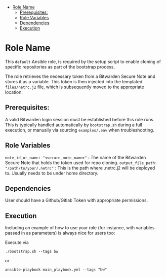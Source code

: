 - [Role Name](#role-name)
  - [Prerequisites:](#prerequisites)
  - [Role Variables](#role-variables)
  - [Dependencies](#dependencies)
  - [Execution](#execution)


Role Name
=========

This `default` Ansible role, is required by the setup script to enable cloning of specific repositories as part of the bootstrap process.

The role retrieves the necessary token from a Bitwarden Secure Note and stores it as a variable. This token is then injected into the templated `files/netrc.j2` file, which is subsequently moved to the appropriate location.

Prerequisites:
------------

A valid Bitwarden login session must be established before this role runs. This is typically handled automatically by `bootstrap.sh` during a full execution, or manually via sourcing `examples/.env` when troubleshooting.

Role Variables
--------------

`note_id_or_name: "<secure_note_name>"` : The name of the Bitwarden Secure Note that holds the token used for repo cloning.
`output_file_path: "/path/to/your/.netrc"` : This is the path where .netrc.j2 will be deployed to. Usually needs to be under home directory.

Dependencies
------------

User should have a Github/Gitlab Token with appropriate permissions.

Execution
----------------

Including an example of how to use your role (for instance, with variables passed in as parameters) is always nice for users too:

Execute via 
```shell
./bootstrap.sh --tags bw
```
or
```shell
ansible-playbook main_playbook.yml --tags "bw"
```